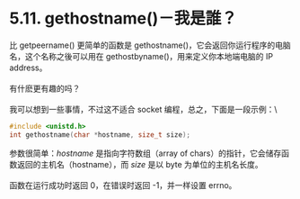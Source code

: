 # 5.11. gethostname()－我是誰？

比 getpeername() 更简单的函数是 gethostname()，它会返回你运行程序的电脑名，这个名称之後可以用在 gethostbyname()，用来定义你本地端电脑的 IP address。\
\
有什麽更有趣的吗？\
\
我可以想到一些事情，不过这不适合 socket 编程，总之，下面是一段示例：\


```c
#include <unistd.h>
int gethostname(char *hostname, size_t size);
```

参数很简单：_hostname_ 是指向字符数组（array of chars）的指针，它会储存函数返回的主机名（hostname），而 _size_ 是以 byte 为单位的主机名长度。\
\
函数在运行成功时返回 0，在错误时返回 -1，并一样设置 errno。
